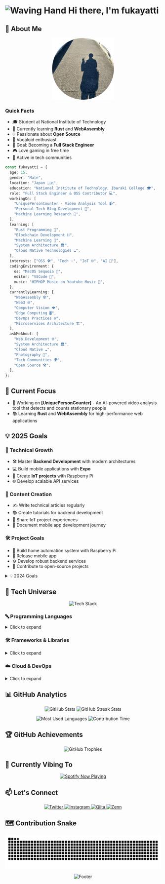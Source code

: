 # <img src="https://raw.githubusercontent.com/Tarikul-Islam-Anik/Animated-Fluent-Emojis/master/Emojis/Hand%20gestures/Waving%20Hand.png" alt="Waving Hand" width="35" height="35" /> Hi there, I'm **fukayatti**

## 💫 About Me

<p align="center">
  <img src="/profile.png" width="200" height="200" alt="Profile Picture" />
</p>

### Quick Facts

- 🎓 Student at National Institute of Technology
- 🌱 Currently learning **Rust** and **WebAssembly**
- 💡 Passionate about **Open Source**
- 🎵 Vocaloid enthusiast
- 🎯 Goal: Becoming a **Full Stack Engineer**
- 🎮 Love gaming in free time
- 🌟 Active in tech communities

```typescript
const fukayatti = {
  age: 15,
  gender: "Male",
  location: "Japan 🇯🇵",
  education: "National Institute of Technology, Ibaraki College 🎓",
  role: "Full Stack Engineer & OSS Contributor 💻",
  workingOn: [
    "UniquePersonCounter - Video Analysis Tool 📹",
    "Personal Tech Blog Development 📝",
    "Machine Learning Research 🤖",
  ],
  learning: [
    "Rust Programming 🦀",
    "Blockchain Development ⛓️",
    "Machine Learning 🧠",
    "System Architecture 🏛️",
    "Cloud Native Technologies ☁️",
  ],
  interests: ["OSS 🛠️", "Tech 💡", "IoT 🌐", "AI 🤖"],
  codingEnvironment: {
    os: "MacOS Sequoia 🍎",
    editor: "VSCode 📝",
    music: "HIPHOP Music on Youtube Music 🎵",
  },
  currentlyLearning: [
    "WebAssembly 🕸️",
    "Web3 🌐",
    "Computer Vision 👁️",
    "Edge Computing 🖥️",
    "DevOps Practices ⚙️",
    "Microservices Architecture 🏗️",
  ],
  askMeAbout: [
    "Web Development 🌐",
    "System Architecture 🏛️",
    "Cloud Native ☁️",
    "Photography 📸",
    "Tech Communities 🌍",
    "Open Source 🛠️",
  ],
};
```

## 🎯 Current Focus

- 🚀 Working on **[UniquePersonCounter]** - An AI-powered video analysis tool that detects and counts stationary people
- 📚 Learning **Rust** and **WebAssembly** for high-performance web applications

## 💡 2025 Goals

### 🔧 Technical Growth

- 🛠️ Master **Backend Development** with modern architectures
- 💻 Build mobile applications with **Expo**
- 🤖 Create **IoT projects** with Raspberry Pi
- 🌐 Develop scalable API services

### 📝 Content Creation

- ✍️ Write technical articles regularly
- 📚 Create tutorials for backend development
- 🔌 Share IoT project experiences
- 📱 Document mobile app development journey

### 🛠 Project Goals

- 🤖 Build home automation system with Raspberry Pi
- 📱 Release mobile app
- ⚙️ Develop robust backend services
- 🌟 Contribute to open-source projects

<details>
<summary>💡 2024 Goals</summary>

### 🔧 Technical Growth

- 🛠️ Master **Rust Programming** fundamentals
- 💻 Develop club website from scratch

### 📝 Content Creation

- ✍️ Launch technical blog
- 📊 Publish monthly tech articles

</details>

## 💫 Tech Universe

<p align="center">
  <img src="https://skillicons.dev/icons?i=py,js,ts,rust,cpp,react,nextjs,astro,tailwindcss,wasm,linux,docker,githubactions,vercel" alt="Tech Stack" />
</p>

### 🔤 Programming Languages

<details>
<summary>Click to expand</summary>
<p align="center">
  <img src="https://custom-icon-badges.demolab.com/badge/Python-14354C?style=for-the-badge&logo=python&logoColor=white" alt="Python" />
  <img src="https://custom-icon-badges.demolab.com/badge/JavaScript-F7DF1E?style=for-the-badge&logo=javascript&logoColor=black" alt="JavaScript" />
  <img src="https://custom-icon-badges.demolab.com/badge/TypeScript-007ACC?style=for-the-badge&logo=typescript&logoColor=white" alt="TypeScript" />
  <img src="https://custom-icon-badges.demolab.com/badge/Rust-b7410e?style=for-the-badge&logo=rust&logoColor=white" alt="Rust" />
  <img src="https://custom-icon-badges.demolab.com/badge/C++-00599C?style=for-the-badge&logo=cpp&logoColor=white" alt="C++" />
</p>
</details>

### 🛠 Frameworks & Libraries

<details>
<summary>Click to expand</summary>
<p align="center">
  <img src="https://custom-icon-badges.demolab.com/badge/React-20232A?style=for-the-badge&logo=react&logoColor=61DAFB" alt="React" />
  <img src="https://custom-icon-badges.demolab.com/badge/Next.js-000000?style=for-the-badge&logo=next.js&logoColor=white" alt="Next.js" />
  <img src="https://custom-icon-badges.demolab.com/badge/Astro-FF5D01?style=for-the-badge&logo=astro&logoColor=white" alt="Astro" />
  <img src="https://custom-icon-badges.demolab.com/badge/Tailwind%20CSS-06B6D4?style=for-the-badge&logo=tailwindcss&logoColor=white" alt="Tailwind CSS" />
  <img src="https://custom-icon-badges.demolab.com/badge/WebAssembly-654ff0?style=for-the-badge&logo=webassembly&logoColor=white" alt="WebAssembly" />
  <img src="https://custom-icon-badges.demolab.com/badge/Expo-000020?style=for-the-badge&logo=expo&logoColor=white" alt="Expo" />
</p>
</details>

### ☁️ Cloud & DevOps

<details>
<summary>Click to expand</summary>
<p align="center">
  <img src="https://custom-icon-badges.demolab.com/badge/Linux-FCC624?style=for-the-badge&logo=linux&logoColor=black" alt="Linux" />
  <img src="https://custom-icon-badges.demolab.com/badge/Docker-2496ED?style=for-the-badge&logo=docker&logoColor=white" alt="Docker" />
  <img src="https://custom-icon-badges.demolab.com/badge/GitHub%20Actions-2088FF?style=for-the-badge&logo=githubactions&logoColor=white" alt="GitHub Actions" />
  <img src="https://custom-icon-badges.demolab.com/badge/Vercel-000000?style=for-the-badge&logo=vercel&logoColor=white" alt="Vercel" />
</p>
</details>

## 📊 GitHub Analytics

<p align="center">
  <img src="https://github-readme-stats.vercel.app/api?username=fukayatti&show_icons=true&theme=tokyonight&hide_border=true&bg_color=00000000" alt="GitHub Stats" />
  <img src="https://github-readme-streak-stats.herokuapp.com/?user=fukayatti&theme=tokyonight&hide_border=true&background=00000000" alt="GitHub Streak Stats" />
</p>

<p align="center">
  <img src="https://github-readme-stats.vercel.app/api/top-langs/?username=fukayatti&layout=compact&theme=tokyonight&hide_border=true&bg_color=00000000" alt="Most Used Languages" />
  <img src="https://github-profile-summary-cards.vercel.app/api/cards/productive-time?username=fukayatti&theme=tokyonight" alt="Contribution Time" />
</p>

## 🏆 GitHub Achievements

<p align="center">
  <img src="https://github-profile-trophy.vercel.app/?username=fukayatti&theme=nord&column=7&no-frame=true&no-bg=true" alt="GitHub Trophies" />
</p>

## 🎵 Currently Vibing To

<p align="center">
  <a href="https://spotify-github-profile.kittinanx.com/api/view?uid=31lmxge4txoqvojaecos246eyire&redirect=true">
    <img src="https://spotify-github-profile.kittinanx.com/api/view?uid=31lmxge4txoqvojaecos246eyire&cover_image=true&theme=novatorem&show_offline=false&background_color=00000000&interchange=true" alt="Spotify Now Playing" />
  </a>
</p>

## 📫 Let's Connect

<p align="center">
  <a href="https://twitter.com/fukayatti">
    <img src="https://img.shields.io/badge/X-000000.svg?style=for-the-badge&logo=X&logoColor=white" alt="Twitter" />
  </a>
  <a href="https://instagram.com/fukayatti">
    <img src="https://img.shields.io/badge/Instagram-%23E4405F.svg?style=for-the-badge&logo=Instagram&logoColor=white" alt="Instagram" />
  </a>
  <a href="https://qiita.com/fukayatti">
    <img src="https://img.shields.io/badge/Qiita-55C500.svg?style=for-the-badge&logo=qiita&logoColor=white" alt="Qiita" />
  </a>
  <a href="https://zenn.dev/fukayatti">
    <img src="https://img.shields.io/badge/Zenn-3EA8FF.svg?style=for-the-badge&logo=zenn&logoColor=white" alt="Zenn" />
  </a>
</p>

## 🗺 Contribution Snake

<p align="center">
  <img src="https://raw.githubusercontent.com/fukayatti/fukayatti/output/github-contribution-grid-snake.svg" alt="GitHub Contribution Snake" />
</p>

<p align="center">
  <img src="https://capsule-render.vercel.app/api?type=waving&color=gradient&customColorList=0,2,2,5,30&height=100&section=footer" alt="Footer" />
</p>
